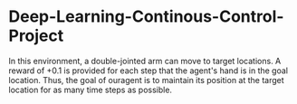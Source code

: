 # Deep-Learning-Continous-Control-Project
In this environment, a double-jointed arm can move to target locations. A reward of +0.1 is provided for each step that the agent's hand is in the goal location. Thus, the goal of ouragent is to maintain its position at the target location for as many time steps as possible.
